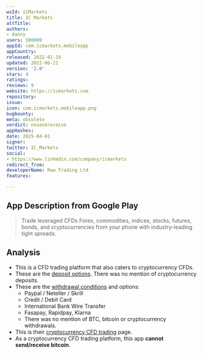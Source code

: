 ```yaml
---
wsId: iCMarkets
title: IC Markets
altTitle: 
authors:
- danny
users: 500000
appId: com.icmarkets.mobileapp
appCountry: 
released: 2022-01-19
updated: 2022-06-22
version: '2.0'
stars: 4
ratings: 
reviews: 9
website: https://icmarkets.com
repository: 
issue: 
icon: com.icmarkets.mobileapp.png
bugbounty: 
meta: obsolete
verdict: nosendreceive
appHashes: 
date: 2025-04-01
signer: 
twitter: IC_Markets
social:
- https://www.linkedin.com/company/icmarkets
redirect_from: 
developerName: Raw Trading Ltd
features: 

---
```


## App Description from Google Play

> Trade leveraged CFDs Forex, commodities, indices, stocks, futures, bonds, and cryptocurrencies from your phone with industry-leading tight spreads.

## Analysis

- This is a CFD trading platform that also caters to cryptocurrency CFDs.
- These are the [deposit options](https://www.icmarkets.com/global/en/trading-accounts/funding). There was no mention of cryptocurrency deposits.
- These are the [withdrawal conditions](https://www.icmarkets.com/global/en/trading-accounts/withdrawal) and options:
  - Paypal / Neteller / Skrill
  - Credit / Debit Card
  - International Bank Wire Transfer
  - Fasapay, Rapidpay, Klarna
  - There was no mention of BTC, bitcoin or cryptocurrency withdrawals.
- This is their [cryptocurrency CFD trading](https://www.icmarkets.com/global/en/trading-markets/digitalcurrency) page.
- As a cryptocurrency CFD trading platform, this app **cannot send/receive bitcoin**.
